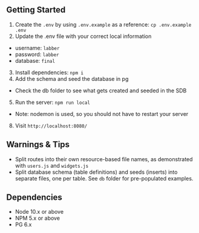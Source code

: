 ## Getting Started

1. Create the `.env` by using `.env.example` as a reference: `cp .env.example .env`
2. Update the .env file with your correct local information

- username: `labber`
- password: `labber`
- database: `final`

3. Install dependencies: `npm i`
4. Add the schema and seed the database in pg

- Check the db folder to see what gets created and seeded in the SDB

5. Run the server: `npm run local`

- Note: nodemon is used, so you should not have to restart your server

8. Visit `http://localhost:8080/`

## Warnings & Tips

- Split routes into their own resource-based file names, as demonstrated with `users.js` and `widgets.js`
- Split database schema (table definitions) and seeds (inserts) into separate files, one per table. See `db` folder for pre-populated examples.

## Dependencies

- Node 10.x or above
- NPM 5.x or above
- PG 6.x
